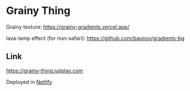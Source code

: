 
# Grainy Thing

Grainy texture:
https://grainy-gradients.vercel.app/

lava-lamp effect (for non-safari):
https://github.com/baunov/gradients-bg

## Link

https://grainy-thing.jujiplay.com

Deployed in [Netlify](https://www.netlify.com/)

